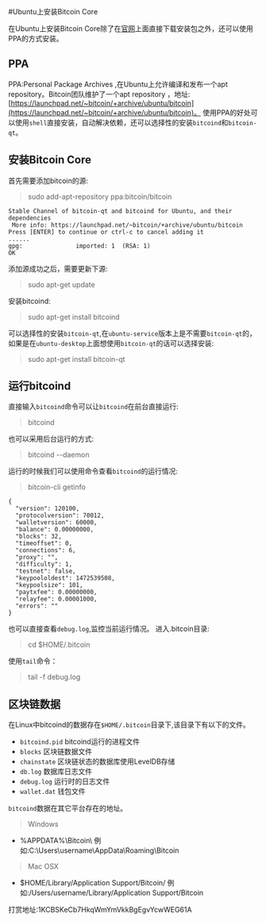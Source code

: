 #Ubuntu上安装Bitcoin Core

在Ubuntu上安装Bitcoin Core除了在[官网](https://bitcoin.org/en/download)上面直接下载安装包之外，还可以使用PPA的方式安装。

## PPA 
PPA:Personal Package Archives ,在Ubuntu上允许编译和发布一个apt repository。Bitcoin团队维护了一个apt repository ，地址:
[https://launchpad.net/~bitcoin/+archive/ubuntu/bitcoin](https://launchpad.net/~bitcoin/+archive/ubuntu/bitcoin)。 使用PPA的好处可以使用`shell`直接安装，自动解决依赖，还可以选择性的安装`bitcoind`和`bitcoin-qt`。

## 安装Bitcoin Core 
首先需要添加bitcoin的源:
>sudo add-apt-repository ppa:bitcoin/bitcoin

```
Stable Channel of bitcoin-qt and bitcoind for Ubuntu, and their dependencies
 More info: https://launchpad.net/~bitcoin/+archive/ubuntu/bitcoin
Press [ENTER] to continue or ctrl-c to cancel adding it
......
gpg:               imported: 1  (RSA: 1)
OK
```
添加源成功之后，需要更新下源:
>sudo apt-get update

安装bitcoind:

>sudo apt-get install bitcoind

可以选择性的安装`bitcoin-qt`,在`ubuntu-service`版本上是不需要`bitcoin-qt`的，如果是在`ubuntu-desktop`上面想使用`bitcoin-qt`的话可以选择安装:
>sudo apt-get install bitcoin-qt

## 运行bitcoind
直接输入`bitcoind`命令可以让`bitcoind`在前台直接运行:
>bitcoind

也可以采用后台运行的方式:
>bitcoind --daemon

运行的时候我们可以使用命令查看`bitcoind`的运行情况:
>bitcoin-cli getinfo

```
{
  "version": 120100,
  "protocolversion": 70012,
  "walletversion": 60000,
  "balance": 0.00000000,
  "blocks": 32,
  "timeoffset": 0,
  "connections": 6,
  "proxy": "",
  "difficulty": 1,
  "testnet": false,
  "keypoololdest": 1472539508,
  "keypoolsize": 101,
  "paytxfee": 0.00000000,
  "relayfee": 0.00001000,
  "errors": ""
}
```
也可以直接查看`debug.log`,监控当前运行情况。
进入.bitcoin目录:
>cd $HOME/.bitcoin

使用`tail`命令：
>tail -f debug.log

## 区块链数据
在Linux中bitcoind的数据存在`$HOME/.bitcoin`目录下,该目录下有以下的文件。

* `bitcoind.pid` bitcoind运行的进程文件
* `blocks`  区块链数据文件
* `chainstate` 区块链状态的数据库使用LevelDB存储
* `db.log` 数据库日志文件
* `debug.log` 运行时的日志文件
* `wallet.dat` 钱包文件

`bitcoind`数据在其它平台存在的地址。

>Windows
* %APPDATA%\Bitcoin\ 例如:C:\Users\username\AppData\Roaming\Bitcoin

>Mac OSX
* $HOME/Library/Application Support/Bitcoin/ 例如:/Users/username/Library/Application Support/Bitcoin

打赏地址:1KCBSKeCb7HkqWmYmVkkBgEgvYcwWEG61A



